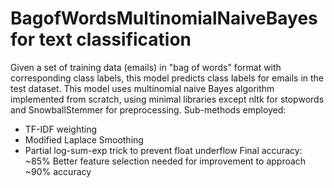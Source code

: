 # BagofWordsMultinomialNaiveBayes for text classification
Given a set of training data (emails) in "bag of words" format with corresponding class labels, this model predicts class labels for emails in the test dataset. This model uses multinomial naive Bayes algorithm implemented from scratch, using minimal libraries except nltk for stopwords and SnowballStemmer for preprocessing.
Sub-methods employed:
  - TF-IDF weighting
  - Modified Laplace Smoothing
  - Partial log-sum-exp trick to prevent float underflow
Final accuracy: ~85%
Better feature selection needed for improvement to approach ~90% accuracy
